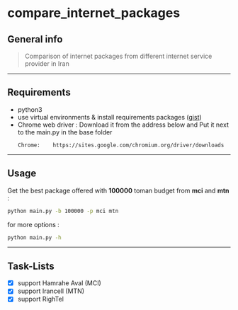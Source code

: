 # compare_internet_packages

## General info
> Comparison of internet packages from different internet service provider in Iran

---

## Requirements
- python3
- use virtual environments & install requirements packages ([gist](https://gist.github.com/mheidari98/8ae29b88bd98f8f59828b0ec112811e7)) 
- Chrome web driver : Download it from the address below and Put it next to the main.py in the base folder 
  ```
  Chrome:    https://sites.google.com/chromium.org/driver/downloads
  ```

 ---

## Usage
  Get the best package offered with **100000** toman budget from **mci** and **mtn** :
  ```bash
  python main.py -b 100000 -p mci mtn
  ```
  for more options :
  ```bash
  python main.py -h
  ```

---
## Task-Lists
- [x] support Hamrahe Aval (MCI)
- [x] support Irancell (MTN)
- [x] support RighTel 

